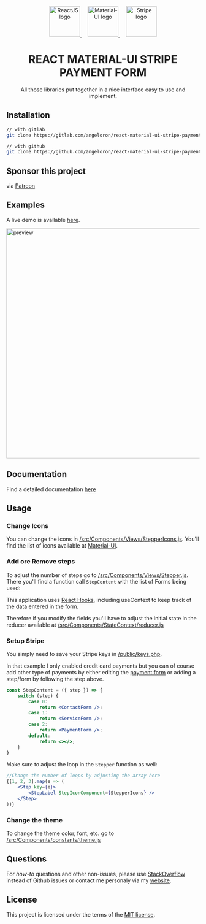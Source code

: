 <p align="center" >
  <a href="https://reactjs.org/" rel="noopener" target="_blank">
    <img height="80" src="https://upload.wikimedia.org/wikipedia/commons/a/a7/React-icon.svg" alt="ReactJS logo">
  </a>
    &nbsp;&nbsp;&nbsp;
  <a href="https://material-ui.com/" rel="noopener" target="_blank">
    <img height="80" src="https://material-ui.com/static/logo_raw.svg" alt="Material-UI logo">
  </a>
    &nbsp;&nbsp;&nbsp;
  <a href="https://stripe.com/" rel="noopener" target="_blank">
    <img height="80" src="https://upload.wikimedia.org/wikipedia/commons/b/ba/Stripe_Logo%2C_revised_2016.svg" alt="Stripe logo">
  </a>
</p>

<h1 align="center">REACT MATERIAL-UI STRIPE PAYMENT FORM</h1>

<div align="center">

All those libraries put together in a nice interface easy to use and implement.

</div>

## Installation

<!-- Available as an [npm package](https://www.npmjs.com/package/react-material-ui-stripe-payment-form). -->

```sh
// with gitlab
git clone https://gitlab.com/angeloron/react-material-ui-stripe-payment-form

// with github
git clone https://github.com/angeloron/react-material-ui-stripe-payment-form.git
```

## Sponsor this project

via [Patreon](https://www.patreon.com/angeloron)

## Examples

A live demo is available [here](https://angeloron.gitlab.io/react-material-ui-stripe-payment-form/).

<img width="600px" src="./preview.gif" alt="preview">

## Documentation

Find a detailed documentation [here](https://t.co/ylkqiFJ64u?amp=1&fbclid=IwAR24ciJ4hhnHxdwKhAM3VyD8sb75j_rl0jUoebgkLUXTsuRLvzSUBnJrcSo)

## Usage

### Change Icons
You can change the icons in [/src/Components/Views/StepperIcons.js](/src/Components/Views/StepperIcons.js). You'll find the list of icons available at [Material-UI](https://material-ui.com/components/material-icons/).

### Add ore Remove steps
To adjust the number of steps go to [/src/Components/Views/Stepper.js](/src/Components/Views/Stepper.js). There you'll find a function call ```StepContent``` with the list of Forms being used:

This application uses [React Hooks](https://reactjs.org/docs/hooks-intro.html), including useContext to keep track of the data entered in the form.

Therefore if you modify the fields you'll have to adjust the initial state in the reducer available at [/src/Components/StateContext/reducer.js](/src/Components/StateContext/reducer.js)

### Setup Stripe

You simply need to save your Stripe keys in [/public/keys.php](/public/keys.php).

In that example I only enabled credit card payments but you can of course add other type of payments by either editing the [payment form](/src/Components/Views/Forms/PaymentForm.js) or adding a step/form by following the step above.

```jsx
const StepContent = ({ step }) => {
    switch (step) {
        case 0:
            return <ContactForm />;
        case 1:
            return <ServiceForm />;
        case 2:
            return <PaymentForm />;
        default:
            return <></>;
    }
}
```

Make sure to adjust the loop in the ```Stepper``` function as well:

```jsx
//Change the number of loops by adjusting the array here
{[1, 2, 3].map(e => (
    <Step key={e}>
        <StepLabel StepIconComponent={StepperIcons} />
    </Step>
))}
```
### Change the theme

To change the theme color, font, etc. go to [/src/Components/constants/theme.js](/src/Components/constants/theme.js)

## Questions

For *how-to* questions and other non-issues,
please use [StackOverflow](https://stackoverflow.com/questions) instead of Github issues or contact me personaly via my [website](https://angeloron.com/contact).

## License

This project is licensed under the terms of the
[MIT license](/LICENSE).
